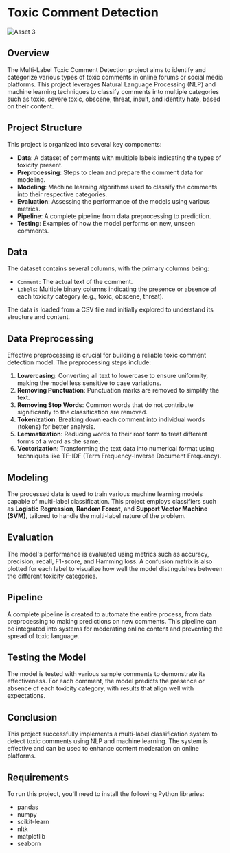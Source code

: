 # **Toxic Comment Detection**
![Asset 3](https://github.com/user-attachments/assets/5ae1cf01-f6d5-4d9e-93ca-dc001633cebc)

## **Overview**
The Multi-Label Toxic Comment Detection project aims to identify and categorize various types of toxic comments in online forums or social media platforms. This project leverages Natural Language Processing (NLP) and machine learning techniques to classify comments into multiple categories such as toxic, severe toxic, obscene, threat, insult, and identity hate, based on their content.

## **Project Structure**
This project is organized into several key components:

- **Data**: A dataset of comments with multiple labels indicating the types of toxicity present.
- **Preprocessing**: Steps to clean and prepare the comment data for modeling.
- **Modeling**: Machine learning algorithms used to classify the comments into their respective categories.
- **Evaluation**: Assessing the performance of the models using various metrics.
- **Pipeline**: A complete pipeline from data preprocessing to prediction.
- **Testing**: Examples of how the model performs on new, unseen comments.

## **Data**
The dataset contains several columns, with the primary columns being:
- `Comment`: The actual text of the comment.
- `Labels`: Multiple binary columns indicating the presence or absence of each toxicity category (e.g., toxic, obscene, threat).

The data is loaded from a CSV file and initially explored to understand its structure and content.

## **Data Preprocessing**
Effective preprocessing is crucial for building a reliable toxic comment detection model. The preprocessing steps include:

1. **Lowercasing**: Converting all text to lowercase to ensure uniformity, making the model less sensitive to case variations.
2. **Removing Punctuation**: Punctuation marks are removed to simplify the text.
3. **Removing Stop Words**: Common words that do not contribute significantly to the classification are removed.
4. **Tokenization**: Breaking down each comment into individual words (tokens) for better analysis.
5. **Lemmatization**: Reducing words to their root form to treat different forms of a word as the same.
6. **Vectorization**: Transforming the text data into numerical format using techniques like TF-IDF (Term Frequency-Inverse Document Frequency).

## **Modeling**
The processed data is used to train various machine learning models capable of multi-label classification. This project employs classifiers such as **Logistic Regression**, **Random Forest**, and **Support Vector Machine (SVM)**, tailored to handle the multi-label nature of the problem.

## **Evaluation**
The model's performance is evaluated using metrics such as accuracy, precision, recall, F1-score, and Hamming loss. A confusion matrix is also plotted for each label to visualize how well the model distinguishes between the different toxicity categories.

## **Pipeline**
A complete pipeline is created to automate the entire process, from data preprocessing to making predictions on new comments. This pipeline can be integrated into systems for moderating online content and preventing the spread of toxic language.

## **Testing the Model**
The model is tested with various sample comments to demonstrate its effectiveness. For each comment, the model predicts the presence or absence of each toxicity category, with results that align well with expectations.

## **Conclusion**
This project successfully implements a multi-label classification system to detect toxic comments using NLP and machine learning. The system is effective and can be used to enhance content moderation on online platforms.

## **Requirements**
To run this project, you'll need to install the following Python libraries:
- pandas
- numpy
- scikit-learn
- nltk
- matplotlib
- seaborn

